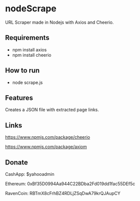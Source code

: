 # nodeScrape
URL Scraper made in Nodejs with Axios and Cheerio.

## Requirements
 + npm install axios
 + npm install cheerio

## How to run
 + node scrape.js

## Features
Creates a JSON file with extracted page links.

## Links
https://www.npmjs.com/package/cheerio

https://www.npmjs.com/package/axiom

## Donate
CashApp: $yahooadmin 

Ethereum: 0xBf35D0994Aa944C22BDba2Fd019dd1fac55DEf5c

RavenCoin: RBTmX8cFrhBZ4RDLjZSqDwA79krQJAupCY
